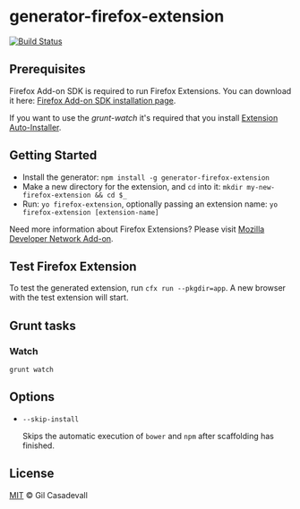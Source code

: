# generator-firefox-extension 
[![Build Status](https://secure.travis-ci.org/dgil/generator-firefox-extension.png?branch=master)](https://travis-ci.org/dgil/generator-firefox-extension)

## Prerequisites

Firefox Add-on SDK is required to run Firefox Extensions. You can download it here: [Firefox Add-on SDK installation page](https://developer.mozilla.org/en-US/Add-ons/SDK/Tutorials/Installation).

If you want to use the *grunt-watch* it's required that you install [Extension Auto-Installer](https://addons.mozilla.org/en-US/firefox/addon/autoinstaller/).


## Getting Started

* Install the generator: `npm install -g generator-firefox-extension`
* Make a new directory for the extension, and `cd` into it: `mkdir my-new-firefox-extension && cd $_`
* Run: `yo firefox-extension`, optionally passing an extension name: `yo firefox-extension [extension-name]`

Need more information about Firefox Extensions? Please visit [Mozilla Developer Network Add-on](https://developer.mozilla.org/en-US/Add-ons/SDK).

  
## Test Firefox Extension

To test the generated extension, run `cfx run --pkgdir=app`. A new browser with the test extension will start.

## Grunt tasks

### Watch

```
grunt watch
```

## Options

* `--skip-install`

  Skips the automatic execution of `bower` and `npm` after
  scaffolding has finished.

## License

[MIT](https://github.com/dgil/generator-firefox-extension/blob/master/LICENSE) © Gil Casadevall
